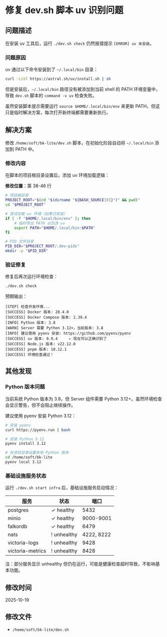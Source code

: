 # 修复 dev.sh 脚本 uv 识别问题

## 问题描述

在安装 uv 工具后，运行 `./dev.sh check` 仍然报错提示 `[ERROR] uv 未安装`。

### 问题原因

uv 通过以下命令安装到了 `~/.local/bin` 目录：
```bash
curl -LsSf https://astral.sh/uv/install.sh | sh
```

但是安装后，`~/.local/bin` 路径没有被添加到当前 shell 的 PATH 环境变量中，导致 `dev.sh` 脚本的 `command -v uv` 检查失败。

虽然安装脚本提示需要运行 `source $HOME/.local/bin/env` 来更新 PATH，但这只是临时解决方案，每次打开新终端都需要重新执行。

## 解决方案

修改 `/home/soft/bk-lite/dev.sh` 脚本，在初始化阶段自动将 `~/.local/bin` 添加到 PATH 中。

### 修改内容

在脚本的项目根目录设置后，添加 uv 环境加载逻辑：

**修改位置**：第 38-46 行

```bash
# 项目根目录
PROJECT_ROOT="$(cd "$(dirname "${BASH_SOURCE[0]}")" && pwd)"
cd "$PROJECT_ROOT"

# 尝试加载 uv 环境（如果已安装）
if [ -f "$HOME/.local/bin/env" ]; then
    # 临时导出 PATH 以包含 uv
    export PATH="$HOME/.local/bin:$PATH"
fi

# PID 文件目录
PID_DIR="$PROJECT_ROOT/.dev-pids"
mkdir -p "$PID_DIR"
```

### 验证修复

修复后再次运行环境检查：

```bash
./dev.sh check
```

预期输出：
```
[STEP] 检查开发环境...
[SUCCESS] Docker 版本: 28.4.0
[SUCCESS] Docker Compose 版本: 2.39.4
[INFO] Python 版本: 3.8
[WARN] Server 需要 Python 3.12+，当前版本: 3.8
[INFO] 建议使用 pyenv 安装: https://github.com/pyenv/pyenv
[SUCCESS] uv 版本: 0.9.4     ← 现在可以正确识别了
[SUCCESS] Node.js 版本: v22.12.0
[SUCCESS] pnpm 版本: 10.12.1
[SUCCESS] 环境检查通过！
```

## 其他发现

### Python 版本问题

当前系统 Python 版本为 3.8，但 Server 组件需要 Python 3.12+。虽然环境检查会显示警告，但不会阻止继续操作。

建议使用 pyenv 安装 Python 3.12：
```bash
# 安装 pyenv
curl https://pyenv.run | bash

# 安装 Python 3.12
pyenv install 3.12

# 在项目目录设置本地 Python 版本
cd /home/soft/bk-lite
pyenv local 3.12
```

### 基础设施服务状态

运行 `./dev.sh start infra` 后，基础设施服务启动情况：

| 服务 | 状态 | 端口 |
|------|------|------|
| postgres | ✓ healthy | 5432 |
| minio | ✓ healthy | 9000-9001 |
| falkordb | ✓ healthy | 6479 |
| nats | ! unhealthy | 4222, 8222 |
| victoria-logs | ! unhealthy | 9428 |
| victoria-metrics | ! unhealthy | 8428 |

注：部分服务显示 unhealthy 但仍在运行，可能是健康检查超时导致，不影响基本功能。

## 修改时间

2025-10-19

## 修改文件

- `/home/soft/bk-lite/dev.sh`
